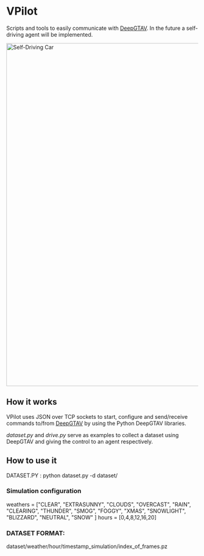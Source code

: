 # VPilot
Scripts and tools to easily communicate with [DeepGTAV](https://github.com/ai-tor/DeepGTAV). In the future a self-driving agent will be implemented.

<img src="http://forococheselectricos.com/wp-content/uploads/2016/07/tesla-autopilot-1.jpg" alt="Self-Driving Car" width="900px">

## How it works

VPilot uses JSON over TCP sockets to start, configure and send/receive commands to/from [DeepGTAV](https://github.com/ai-tor/DeepGTAV) by using the Python DeepGTAV libraries. 

_dataset.py_ and _drive.py_ serve as examples to collect a dataset using DeepGTAV and giving the control to an agent respectively.

## How to use it

DATASET.PY :
python dataset.py -d dataset/ 

### Simulation configuration
weathers = ["CLEAR", "EXTRASUNNY", "CLOUDS", "OVERCAST", "RAIN", "CLEARING", "THUNDER", "SMOG", "FOGGY", "XMAS", "SNOWLIGHT", "BLIZZARD", "NEUTRAL", "SNOW" ]
hours = [0,4,8,12,16,20]

### DATASET FORMAT:
dataset/weather/hour/timestamp_simulation/index_of_frames.pz


